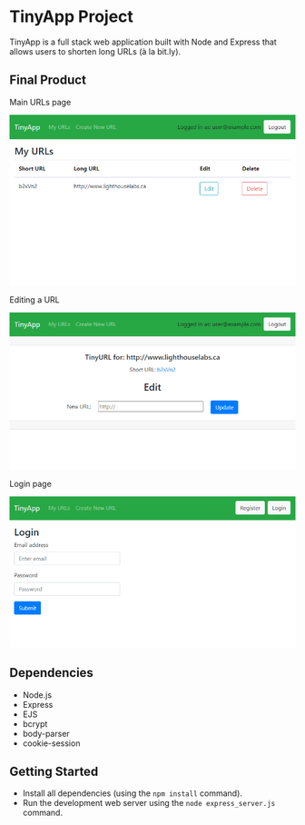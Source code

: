 # TinyApp Project

TinyApp is a full stack web application built with Node and Express that allows users to shorten long URLs (à la bit.ly).

## Final Product

Main URLs page

!["Main URLs page"](https://github.com/ejdokter/tinyapp/blob/main/docs/tinyapp-urls.png?raw=true)

Editing a URL

!["Editing a URL"](https://github.com/ejdokter/tinyapp/blob/main/docs/tinyapp-editurl.png?raw=true)

Login page

!["Login page"](https://github.com/ejdokter/tinyapp/blob/main/docs/tinyapp-login.png?raw=true)

## Dependencies

- Node.js
- Express
- EJS
- bcrypt
- body-parser
- cookie-session


## Getting Started

- Install all dependencies (using the `npm install` command).
- Run the development web server using the `node express_server.js` command.